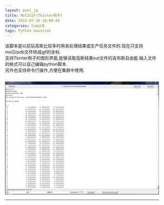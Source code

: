 ```yaml
---
layout: post_jq
title: Mol2GJF(Tkinter例子)
date: 2015-07-30 16:09:04
categories: CompCB
tags: Python Gaussian
---
```


该脚本是以前玩高斯比较多时用来处理结果或生产任务文件的.现在只支持mol2/pdb文件转成gjf的坐标.  
支持Tkinter例子的图形界面,能够读取高斯结果out文件的吉布斯自由能.输入文件的格式可以自己编辑python脚本.  
另外也支持命令行操作,方便在集群中使用.

<pre><code class="language-python" id="src"></code></pre>

<script>
$.get("/other/scripts/To_gjf.pyw",function(data,status){
	$("#src").html(data);
	Prism.highlightAll();
});
</script>

![To_gjf](/other/pic/science/mol2gjf.png)

------
